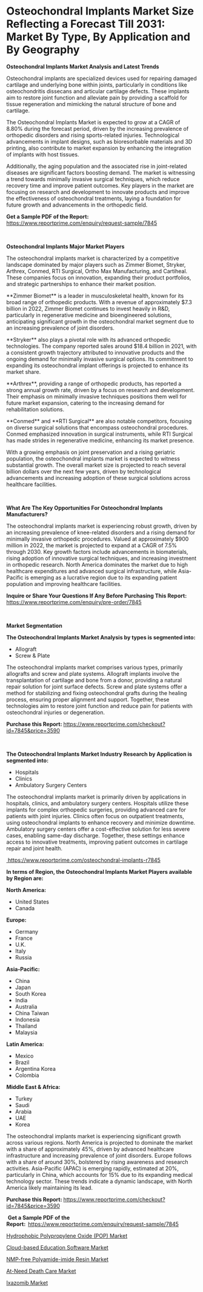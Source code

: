 <p><h1>Osteochondral Implants Market Size Reflecting a Forecast Till 2031: Market By Type, By Application and By Geography</h1></p><p><strong>Osteochondral Implants Market Analysis and Latest Trends</strong></p>
<p><p>Osteochondral implants are specialized devices used for repairing damaged cartilage and underlying bone within joints, particularly in conditions like osteochondritis dissecans and articular cartilage defects. These implants aim to restore joint function and alleviate pain by providing a scaffold for tissue regeneration and mimicking the natural structure of bone and cartilage.</p><p>The Osteochondral Implants Market is expected to grow at a CAGR of 8.80% during the forecast period, driven by the increasing prevalence of orthopedic disorders and rising sports-related injuries. Technological advancements in implant designs, such as bioresorbable materials and 3D printing, also contribute to market expansion by enhancing the integration of implants with host tissues. </p><p>Additionally, the aging population and the associated rise in joint-related diseases are significant factors boosting demand. The market is witnessing a trend towards minimally invasive surgical techniques, which reduce recovery time and improve patient outcomes. Key players in the market are focusing on research and development to innovate products and improve the effectiveness of osteochondral treatments, laying a foundation for future growth and advancements in the orthopedic field.</p></p>
<p><strong>Get a Sample PDF of the Report:&nbsp;</strong> <a href="https://www.reportprime.com/enquiry/request-sample/7845">https://www.reportprime.com/enquiry/request-sample/7845</a></p>
<p>&nbsp;</p>
<p><strong>Osteochondral Implants Major Market Players</strong></p>
<p><p>The osteochondral implants market is characterized by a competitive landscape dominated by major players such as Zimmer Biomet, Stryker, Arthrex, Conmed, RTI Surgical, Ortho Max Manufacturing, and Cartiheal. These companies focus on innovation, expanding their product portfolios, and strategic partnerships to enhance their market position.</p><p>**Zimmer Biomet** is a leader in musculoskeletal health, known for its broad range of orthopedic products. With a revenue of approximately $7.3 billion in 2022, Zimmer Biomet continues to invest heavily in R&D, particularly in regenerative medicine and bioengineered solutions, anticipating significant growth in the osteochondral market segment due to an increasing prevalence of joint disorders.</p><p>**Stryker** also plays a pivotal role with its advanced orthopedic technologies. The company reported sales around $18.4 billion in 2021, with a consistent growth trajectory attributed to innovative products and the ongoing demand for minimally invasive surgical options. Its commitment to expanding its osteochondral implant offerings is projected to enhance its market share.</p><p>**Arthrex**, providing a range of orthopedic products, has reported a strong annual growth rate, driven by a focus on research and development. Their emphasis on minimally invasive techniques positions them well for future market expansion, catering to the increasing demand for rehabilitation solutions.</p><p>**Conmed** and **RTI Surgical** are also notable competitors, focusing on diverse surgical solutions that encompass osteochondral procedures. Conmed emphasized innovation in surgical instruments, while RTI Surgical has made strides in regenerative medicine, enhancing its market presence.</p><p>With a growing emphasis on joint preservation and a rising geriatric population, the osteochondral implants market is expected to witness substantial growth. The overall market size is projected to reach several billion dollars over the next few years, driven by technological advancements and increasing adoption of these surgical solutions across healthcare facilities.</p></p>
<p>&nbsp;</p>
<p><strong>What Are The Key Opportunities For Osteochondral Implants Manufacturers?</strong></p>
<p><p>The osteochondral implants market is experiencing robust growth, driven by an increasing prevalence of knee-related disorders and a rising demand for minimally invasive orthopedic procedures. Valued at approximately $900 million in 2022, the market is projected to expand at a CAGR of 7.5% through 2030. Key growth factors include advancements in biomaterials, rising adoption of innovative surgical techniques, and increasing investment in orthopedic research. North America dominates the market due to high healthcare expenditures and advanced surgical infrastructure, while Asia-Pacific is emerging as a lucrative region due to its expanding patient population and improving healthcare facilities.</p></p>
<p><strong>Inquire or Share Your Questions If Any Before Purchasing This Report:</strong> <a href="https://www.reportprime.com/enquiry/pre-order/7845">https://www.reportprime.com/enquiry/pre-order/7845</a></p>
<p>&nbsp;</p>
<p><strong>Market Segmentation</strong></p>
<p><strong>The Osteochondral Implants Market Analysis by types is segmented into:</strong></p>
<p><ul><li>Allograft</li><li>Screw & Plate</li></ul></p>
<p><p>The osteochondral implants market comprises various types, primarily allografts and screw and plate systems. Allograft implants involve the transplantation of cartilage and bone from a donor, providing a natural repair solution for joint surface defects. Screw and plate systems offer a method for stabilizing and fixing osteochondral grafts during the healing process, ensuring proper alignment and support. Together, these technologies aim to restore joint function and reduce pain for patients with osteochondral injuries or degeneration.</p></p>
<p><strong>Purchase this Report:&nbsp;</strong><a href="https://www.reportprime.com/checkout?id=7845&price=3590">https://www.reportprime.com/checkout?id=7845&price=3590</a></p>
<p>&nbsp;</p>
<p><strong>The Osteochondral Implants Market Industry Research by Application is segmented into:</strong></p>
<p><ul><li>Hospitals</li><li>Clinics</li><li>Ambulatory Surgery Centers</li></ul></p>
<p><p>The osteochondral implants market is primarily driven by applications in hospitals, clinics, and ambulatory surgery centers. Hospitals utilize these implants for complex orthopedic surgeries, providing advanced care for patients with joint injuries. Clinics often focus on outpatient treatments, using osteochondral implants to enhance recovery and minimize downtime. Ambulatory surgery centers offer a cost-effective solution for less severe cases, enabling same-day discharge. Together, these settings enhance access to innovative treatments, improving patient outcomes in cartilage repair and joint health.</p></p>
<p><a href="https://www.reportprime.com/osteochondral-implants-r7845">&nbsp;https://www.reportprime.com/osteochondral-implants-r7845</a></p>
<p><strong>In terms of Region, the Osteochondral Implants Market Players available by Region are:</strong></p>
<p>
    <p> <strong> North America: </strong>
        <ul>
            <li>United States</li>
            <li>Canada</li>
        </ul>
        </p> 
    <p> <strong> Europe: </strong>
        <ul>
            <li>Germany</li>
            <li>France</li>
            <li>U.K.</li>
            <li>Italy</li>
            <li>Russia</li>
        </ul>
        </p> 
    <p> <strong> Asia-Pacific: </strong>
        <ul>
            <li>China</li>
            <li>Japan</li>
            <li>South Korea</li>
            <li>India</li>
            <li>Australia</li>
            <li>China Taiwan</li>
            <li>Indonesia</li>
            <li>Thailand</li>
            <li>Malaysia</li>
        </ul>
        </p> 
    <p> <strong> Latin America: </strong>
        <ul>
            <li>Mexico</li>
            <li>Brazil</li>
            <li>Argentina Korea</li>
            <li>Colombia</li>
        </ul>
        </p> 
    <p> <strong> Middle East & Africa: </strong>
        <ul>
            <li>Turkey</li>
            <li>Saudi</li>
            <li>Arabia</li>
            <li>UAE</li>
            <li>Korea</li>
        </ul>
    </p>
    </p>
<p><p>The osteochondral implants market is experiencing significant growth across various regions. North America is projected to dominate the market with a share of approximately 45%, driven by advanced healthcare infrastructure and increasing prevalence of joint disorders. Europe follows with a share of around 30%, bolstered by rising awareness and research activities. Asia-Pacific (APAC) is emerging rapidly, estimated at 20%, particularly in China, which accounts for 15% due to its expanding medical technology sector. These trends indicate a dynamic landscape, with North America likely maintaining its lead.</p></p>
<p><strong>Purchase this Report: </strong><a href="https://www.reportprime.com/checkout?id=7845&price=3590">https://www.reportprime.com/checkout?id=7845&price=3590</a></p>
<p>&nbsp;<strong>Get a Sample PDF of the Report:&nbsp;&nbsp;</strong><a href="https://www.reportprime.com/enquiry/request-sample/7845">https://www.reportprime.com/enquiry/request-sample/7845</a></p>
<p><strong></strong></p>
<p><p><a href="https://medium.com/@chloeconn57/hydrophobic-polypropylene-oxide-pop-market-overview-global-market-trends-and-future-prospects-14131f3b9a49">Hydrophobic Polypropylene Oxide (POP) Market</a></p><p><a href="https://issuu.com/reportprime-2/docs/cloud-based-education-software-mark_8672ac27fab67d">Cloud-based Education Software Market</a></p><p><a href="https://medium.com/@chloeconn57/insights-into-the-nmp-free-polyamide-imide-resin-industry-market-financial-status-market-size-8e04c6e85df0">NMP-free Polyamide-imide Resin Market</a></p><p><a href="https://issuu.com/reportprime-2/docs/at-need-death-care-market-size-2030_83dd36b3a2f34a">At-Need Death Care Market</a></p><p><a href="https://www.linkedin.com/pulse/analyzing-ixazomib-market-dynamics-growth-drivers-forecasted-fyuvf?trackingId=Lv7n51FNSQKLrY%2BP0LDb3g%3D%3D">Ixazomib Market</a></p></p>